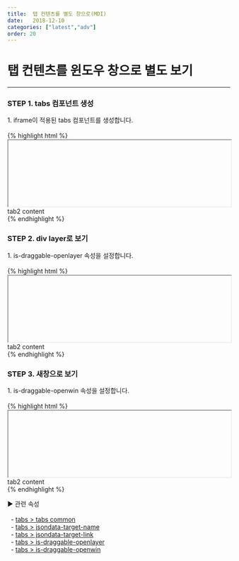 ```yaml
---
title:  탭 컨텐츠를 별도 창으로(MDI)
date:   2018-12-10
categories: ["latest","adv"]
order: 20
---
```


탭 컨텐츠를 윈도우 창으로 별도 보기
===

---

### STEP 1. tabs 컴포넌트 생성
<div>1. iframe이 적용된 tabs 컴포넌트를 생성합니다.</div>
<br>
{% highlight html %}
<script>
    var tabJsonData1 = [                
        { "id" : "0", "pid" : "-1", "order" : "1", "text" : "tab1", "targetid" : "tab1_1_1", "targetname" : "targetIframe1",
        "linkKey" : "https://softbowllab.github.io/sbux/attribute/latest/input.uitype#input" },
        { "id" : "1", "pid" : "-1", "order" : "2", "text" : "tab2", "targetid" : "tab1_1_2" }
    ];  
</script>
<sbux-tabs id="sbIdx1_1" name="sbTagNm1_1" uitype="normal" jsondata-ref="tabJsonData1"></sbux-tabs>
<div class="tab-content">
    <iframe id="idxfrmJson1" name="targetIframe1" style="width:100%;"></iframe>
    <div id="tab1_1_2">
        tab2 content
    </div>
</div>
{% endhighlight %}

### STEP 2. div layer로 보기
<div>1. is-draggable-openlayer 속성을 설정합니다.</div>
<br>
{% highlight html %}
<script>
    var tabJsonData1 = [                
        { "id" : "0", "pid" : "-1", "order" : "1", "text" : "tab1", "targetid" : "tab1_1_1", "targetname" : "targetIframe1",
        "linkKey" : "https://softbowllab.github.io/sbux/attribute/latest/input.uitype#input" },
        { "id" : "1", "pid" : "-1", "order" : "2", "text" : "tab2", "targetid" : "tab1_1_2" }
    ];  
</script>
<sbux-tabs id="sbIdx1_1" name="sbTagNm1_1" uitype="normal" jsondata-ref="tabJsonData1" is-draggable-openlayer="true"></sbux-tabs>
<div class="tab-content">
    <iframe id="idxfrmJson1" name="targetIframe1" style="width:100%;"></iframe>
    <div id="tab1_1_2">
        tab2 content
    </div>
</div>
{% endhighlight %}

### STEP 3. 새창으로 보기
<div>1. is-draggable-openwin 속성을 설정합니다.</div>
<br>
{% highlight html %}
<script>
    var tabJsonData1 = [                
        { "id" : "0", "pid" : "-1", "order" : "1", "text" : "tab1", "targetid" : "tab1_1_1", "targetname" : "targetIframe1",
        "linkKey" : "https://softbowllab.github.io/sbux/attribute/latest/input.uitype#input" },
        { "id" : "1", "pid" : "-1", "order" : "2", "text" : "tab2", "targetid" : "tab1_1_2" }
    ];  
</script>
<sbux-tabs id="sbIdx1_1" name="sbTagNm1_1" uitype="normal" jsondata-ref="tabJsonData1" is-draggable-openwin="true"></sbux-tabs>
<div class="tab-content">
    <iframe id="idxfrmJson1" name="targetIframe1" style="width:100%;"></iframe>
    <div id="tab1_1_2">
        tab2 content
    </div>
</div>
{% endhighlight %}

<sbux-tabs id="explainTab" name="explainTab" uitype="normal" title-target-id-array="exTab1" 
           title-text-array="설명">
</sbux-tabs>
<div class="tab-content">
    <div id="exTab1">
        ▶ 관련 속성<br><br>
        &nbsp;&nbsp;- <a href="https://softbowllab.github.io/sbux/attribute/latest/tabs#tabs" target="_blank">tabs > tabs common</a><br>
        &nbsp;&nbsp;- <a href="https://softbowllab.github.io/sbux/attribute/latest/tabs.jsondatatargetname#tabs" target="_blank">tabs > jsondata-target-name</a><br>
        &nbsp;&nbsp;- <a href="https://softbowllab.github.io/sbux/attribute/latest/tabs.jsondatatargetlink#tabs" target="_blank">tabs > jsondata-target-link</a><br>
        &nbsp;&nbsp;- <a href="https://softbowllab.github.io/sbux/attribute/latest/tabs.isdraggableopenlayer#tabs" target="_blank">tabs > is-draggable-openlayer</a><br>
        &nbsp;&nbsp;- <a href="https://softbowllab.github.io/sbux/attribute/latest/tabs.isdraggableopenwin#tabs" target="_blank">tabs > is-draggable-openwin</a><br>
    </div>
</div>